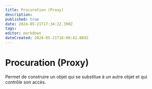 ```yaml
---
title: Procuration (Proxy)
description: 
published: true
date: 2024-05-21T17:34:22.390Z
tags: 
editor: markdown
dateCreated: 2024-05-21T16:08:42.869Z
---
```


# Procuration (Proxy)

Permet de construire un objet qui se substitue à un autre objet et qui contrôle son accès.
